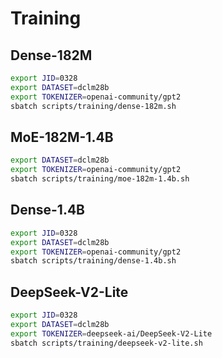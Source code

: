 # Training

## Dense-182M

```bash
export JID=0328
export DATASET=dclm28b
export TOKENIZER=openai-community/gpt2
sbatch scripts/training/dense-182m.sh
```

## MoE-182M-1.4B

```bash
export DATASET=dclm28b
export TOKENIZER=openai-community/gpt2
sbatch scripts/training/moe-182m-1.4b.sh
```

## Dense-1.4B

```bash
export JID=0328
export DATASET=dclm28b
export TOKENIZER=openai-community/gpt2
sbatch scripts/training/dense-1.4b.sh
```

## DeepSeek-V2-Lite

```bash
export JID=0328
export DATASET=dclm28b
export TOKENIZER=deepseek-ai/DeepSeek-V2-Lite
sbatch scripts/training/deepseek-v2-lite.sh
```
